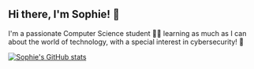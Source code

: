 ## Hi there, I'm Sophie! 👋

I'm a passionate Computer Science student 👩‍💻 learning as much as I can about the world of technology, with a special interest in cybersecurity! 🔐

[![Sophie's GitHub stats](https://github-readme-stats-nine-dun-37.vercel.app/api?username=sophie-72&hide=stars&show=reviews,prs_merged,prs_merged_percentage&theme=rose_pine)](https://github-readme-stats-nine-dun-37.vercel.app/api?username=sophie-72&hide=stars&show=reviews,prs_merged,prs_merged_percentage&theme=rose_pine)

